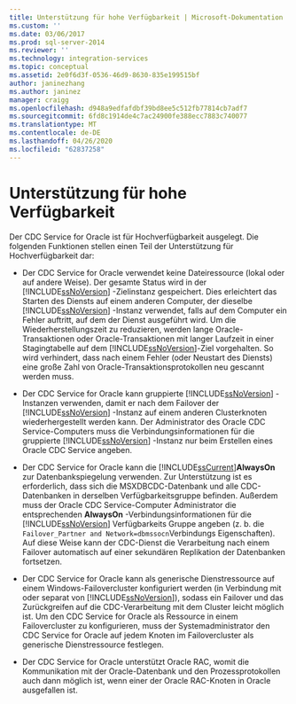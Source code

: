 ```yaml
---
title: Unterstützung für hohe Verfügbarkeit | Microsoft-Dokumentation
ms.custom: ''
ms.date: 03/06/2017
ms.prod: sql-server-2014
ms.reviewer: ''
ms.technology: integration-services
ms.topic: conceptual
ms.assetid: 2e0f6d3f-0536-46d9-8630-835e199515bf
author: janinezhang
ms.author: janinez
manager: craigg
ms.openlocfilehash: d948a9edfafdbf39bd8ee5c512fb77814cb7adf7
ms.sourcegitcommit: 6fd8c1914de4c7ac24900fe388ecc7883c740077
ms.translationtype: MT
ms.contentlocale: de-DE
ms.lasthandoff: 04/26/2020
ms.locfileid: "62837258"
---
```

# <a name="high-availability-support"></a>Unterstützung für hohe Verfügbarkeit
  Der CDC Service for Oracle ist für Hochverfügbarkeit ausgelegt. Die folgenden Funktionen stellen einen Teil der Unterstützung für Hochverfügbarkeit dar:  
  
-   Der CDC Service for Oracle verwendet keine Dateiressource (lokal oder auf andere Weise). Der gesamte Status wird in der [!INCLUDE[ssNoVersion](../../includes/ssnoversion-md.md)] -Zielinstanz gespeichert. Dies erleichtert das Starten des Diensts auf einem anderen Computer, der dieselbe [!INCLUDE[ssNoVersion](../../includes/ssnoversion-md.md)] -Instanz verwendet, falls auf dem Computer ein Fehler auftritt, auf dem der Dienst ausgeführt wird. Um die Wiederherstellungszeit zu reduzieren, werden lange Oracle-Transaktionen oder Oracle-Transaktionen mit langer Laufzeit in einer Stagingtabelle auf dem [!INCLUDE[ssNoVersion](../../includes/ssnoversion-md.md)]-Ziel vorgehalten. So wird verhindert, dass nach einem Fehler (oder Neustart des Diensts) eine große Zahl von Oracle-Transaktionsprotokollen neu gescannt werden muss.  
  
-   Der CDC Service for Oracle kann gruppierte [!INCLUDE[ssNoVersion](../../includes/ssnoversion-md.md)] -Instanzen verwenden, damit er nach dem Failover der [!INCLUDE[ssNoVersion](../../includes/ssnoversion-md.md)] -Instanz auf einem anderen Clusterknoten wiederhergestellt werden kann. Der Administrator des Oracle CDC Service-Computers muss die Verbindungsinformationen für die gruppierte [!INCLUDE[ssNoVersion](../../includes/ssnoversion-md.md)] -Instanz nur beim Erstellen eines Oracle CDC Service angeben.  
  
-   Der CDC Service for Oracle kann die [!INCLUDE[ssCurrent](../../includes/sscurrent-md.md)]**AlwaysOn** zur Datenbankspiegelung verwenden. Zur Unterstützung ist es erforderlich, dass sich die MSXDBCDC-Datenbank und alle CDC-Datenbanken in derselben Verfügbarkeitsgruppe befinden. Außerdem muss der Oracle CDC Service-Computer Administrator die entsprechenden **AlwaysOn** -Verbindungsinformationen für die [!INCLUDE[ssNoVersion](../../includes/ssnoversion-md.md)] Verfügbarkeits Gruppe angeben (z. b. die `Failover_Partner and Network=dbmssocn`Verbindungs Eigenschaften). Auf diese Weise kann der CDC-Dienst die Verarbeitung nach einem Failover automatisch auf einer sekundären Replikation der Datenbanken fortsetzen.  
  
-   Der CDC Service for Oracle kann als generische Dienstressource auf einem Windows-Failovercluster konfiguriert werden (in Verbindung mit oder separat von [!INCLUDE[ssNoVersion](../../includes/ssnoversion-md.md)]), sodass ein Failover und das Zurückgreifen auf die CDC-Verarbeitung mit dem Cluster leicht möglich ist. Um den CDC Service for Oracle als Ressource in einem Failovercluster zu konfigurieren, muss der Systemadministrator den CDC Service for Oracle auf jedem Knoten im Failovercluster als generische Dienstressource festlegen.  
  
-   Der CDC Service for Oracle unterstützt Oracle RAC, womit die Kommunikation mit der Oracle-Datenbank und den Prozessprotokollen auch dann möglich ist, wenn einer der Oracle RAC-Knoten in Oracle ausgefallen ist.  
  
  
